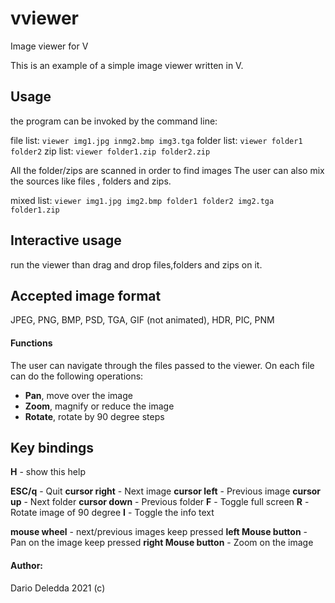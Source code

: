 # vviewer
Image viewer for V

This is an example of a simple image viewer written in V.

## Usage

the program can be invoked by the command line:

file list: `viewer img1.jpg inmg2.bmp img3.tga`
folder list: `viewer folder1 folder2`
zip list: `viewer folder1.zip folder2.zip`

All the folder/zips are scanned in order to find images
The user can also mix the sources like files , folders and zips.

mixed list: `viewer img1.jpg img2.bmp folder1 folder2 img2.tga folder1.zip` 

## Interactive usage

run the viewer than drag and drop files,folders and zips on it.

## Accepted image format

JPEG, PNG, BMP, PSD, TGA, GIF (not animated), HDR, PIC, PNM

#### Functions
The user can navigate through the files passed to the viewer.
On each file can do the following operations:

- **Pan**, move over the image
- **Zoom**, magnify or reduce the image
- **Rotate**, rotate by 90 degree steps

## Key bindings		

**H** - show this help

**ESC/q** - Quit
**cursor right**  - Next image
**cursor  left**  - Previous image
**cursor  up**    - Next folder
**cursor  down**  - Previous folder
**F** - Toggle full screen
**R** - Rotate image of 90 degree
**I** - Toggle the info text

**mouse wheel** - next/previous images
keep pressed **left  Mouse button** - Pan on the image
keep pressed **right Mouse button** - Zoom on the image

#### Author:

Dario Deledda 2021 (c)